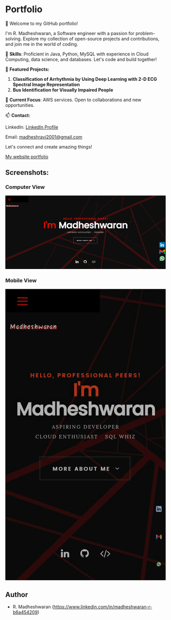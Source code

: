 # Portfolio

👋 Welcome to my GitHub portfolio!

I'm R. Madheshwaran, a Software engineer with a passion for problem-solving. Explore my collection of open-source projects and contributions, and join me in the world of coding.

🚀 **Skills**: Proficient in Java, Python, MySQL with experience in Cloud Computing, data science, and databases. Let's code and build together!

📂 **Featured Projects:**
1. **Classification of Arrhythmia by Using Deep Learning with 2-D ECG Spectral Image Representation**
2. **Bus Identification for Visually Impaired People**

🌱 **Current Focus**: AWS services. Open to collaborations and new opportunities.

📫 **Contact:**

LinkedIn: [LinkedIn Profile](https://www.linkedin.com/in/madheshwaran-r-b6a454209)

Email: madheshravi2001@gmail.com

Let's connect and create amazing things!

[My website portfolio](https://madheshwaranr.github.io/My_Portfolio/)

## Screenshots:

### Computer View

![alt text](https://github.com/Madheshwaranr/My_Portfolio/blob/0b26ecfa9fcf744e3649f0a7aaab4103939e12b8/portfolio.png)

### Mobile View

![alt text](https://github.com/Madheshwaranr/My_Portfolio/blob/af1b4fb6897bc51341480c6a8e5128186690f7d1/Portfolio_Mobile_view.jpeg)

## Author

- R. Madheshwaran (https://www.linkedin.com/in/madheshwaran-r-b6a454209)
